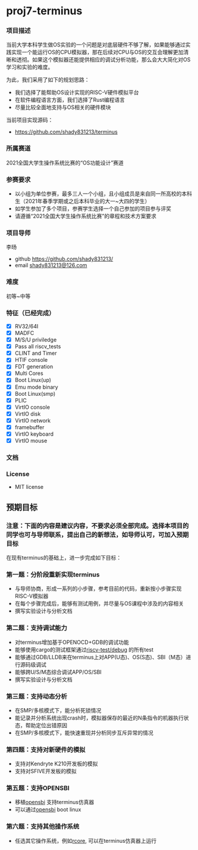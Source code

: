 # proj7-terminus
### 项目描述
当前大学本科学生做OS实验的一个问题是对底层硬件不够了解，如果能够通过实践实现一个能运行OS的CPU模拟器，那在后续对CPU与OS的交互会理解更加清晰和透彻。如果这个模拟器还能提供相应的调试分析功能，那么会大大简化对OS学习和实验的难度。

为此，我们采用了如下的规划思路：
- 我们选择了能帮助OS设计实现的RISC-V硬件模拟平台
- 在软件编程语言方面，我们选择了Rust编程语言
- 尽量比较全面地支持与OS相关的硬件模块

当前项目实现源码：
- https://github.com/shady831213/terminus

### 所属赛道

2021全国大学生操作系统比赛的“OS功能设计”赛道

### 参赛要求
- 以小组为单位参赛，最多三人一个小组，且小组成员是来自同一所高校的本科生（2021年春季学期或之后本科毕业的大一~大四的学生）
- 如学生参加了多个项目，参赛学生选择一个自己参加的项目参与评奖
- 请遵循“2021全国大学生操作系统比赛”的章程和技术方案要求

### 项目导师

李旸
- github https://github.com/shady831213/
- email shady831213@126.com

### 难度

初等~中等

### 特征（已经完成）
- [x] RV32/64I
- [x] MADFC
- [x] M/S/U priviledge
- [x] Pass all riscv_tests
- [x] CLINT and Timer
- [x] HTIF console
- [x] FDT generation
- [x] Multi Cores
- [x] Boot Linux(up)
- [x] Emu mode binary
- [x] Boot Linux(smp)
- [x] PLIC
- [x] VirtIO console
- [x] VirtIO disk
- [x] VirtIO network
- [x] framebuffer
- [x] VirtIO keyboard
- [x] VirtIO mouse

### 文档


### License

- MIT license

## 预期目标

### 注意：下面的内容是建议内容，不要求必须全部完成。选择本项目的同学也可与导师联系，提出自己的新想法，如导师认可，可加入预期目标

在现有terminus的基础上，进一步完成如下目标：

### 第一题：分阶段重新实现terminus

- 与导师协商，形成一系列的小步骤，参考目前的代码，重新按小步骤实现RISC-V模拟器
- 在每个步骤完成后，能够有测试用例，并尽量与OS课程中涉及的内容相关
- 撰写实验设计与分析文档

### 第二题：支持调试能力

- 对terminus增加基于OPENOCD+GDB的调试功能
- 能够使用cargo的测试框架通过[riscv-test/debug](https://github.com/riscv/riscv-tests/tree/master/debug) 的所有test
- 能够通过GDB/LLDB来在terminus上对APP(U态)、OS(S态)、SBI（M态）进行源码级调试
- 能够跨U/S/M态综合调试APP/OS/SBI
- 撰写实验设计与分析文档

### 第三题：支持动态分析
- 在SMP/多核模式下，能分析死锁情况
- 能记录并分析系统出现crash时，模拟器保存的最近的N条指令的机器执行状态，帮助定位出错原因
- 在SMP/多核模式下，能快速重现并分析同步互斥异常的情况

### 第四题：支持对新硬件的模拟

- 支持对Kendryte K210开发板的模拟
- 支持对SFIVE开发板的模拟

### 第五题：支持OPENSBI
- 移植[opensbi](https://github.com/riscv/opensbi) 支持terminus仿真器
- 可以通过[opensbi](https://github.com/riscv/opensbi) boot linux

### 第六题：支持其他操作系统
- 任选其它操作系统，例如[rcore](https://github.com/rcore-os/rCore), 可以在terminus仿真器上运行
